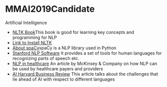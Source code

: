 # MMAI2019Candidate
Artificial Intelligence

- [NLTK Book](https://www.nltk.org/book/)This book is good for learning key concepts and programming for NLP
- [Link to Install NLTK](https://www.nltk.org/install.html)
- [About spaCy](https://spacy.io/)spaCy is a NLP library used in Python
- [Stanford NLP Software](https://stanfordnlp.github.io/CoreNLP/) It provides a set of tools for human languages for recognizing parts of speech etc.
- [NLP in healthcare](https://www.mckinsey.com/industries/healthcare-systems-and-services/our-insights/natural-language-processing-in-healthcare) An article by McKinsey & Company on how NLP can be used by healthcare payers and providers
- [AI Harvard Business Review](https://hbr.org/2018/07/ais-next-great-challenge-understanding-the-nuances-of-language) This article talks about the challenges that lie ahead of AI with respect to different languages
